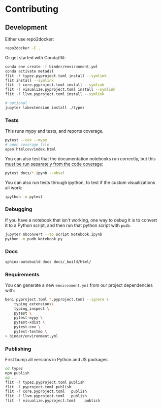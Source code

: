 # Contributing

## Development

Either use repo2docker:

```bash
repo2docker -E .
```

Or get started with Conda/flit:

```bash
conda env create -f binder/environment.yml
conda activate metadsl
flit -f typez.pyproject.toml install --symlink
flit install --symlink
flit -f core.pyproject.toml install --symlink
flit -f visualize.pyproject.toml install --symlink
flit -f llvm.pyproject.toml install --symlink

# optional
jupyter labextension install ./typez
```

### Tests

This runs mypy and tests, and reports coverage.

```bash
pytest --cov --mypy
# open coverage file
open htmlcov/index.html
```

You can also test that the documentation notebooks run correctly, but this
[must be run separately from the code coverage](https://github.com/computationalmodelling/nbval/issues/116):

```bash
pytest docs/*.ipynb --nbval
```

You can also run tests through ipython, to test if the custom visualizations all work:

```bash
ipython -m pytest
```

### Debugging

If you have a notebook that isn't working, one way to debug it is to convert it to a Python
script, and then run that python script with `pudb`.

```bash
jupyter nbconvert --to script Notebook.ipynb
python -m pudb Notebook.py
```

### Docs

```bash
sphinx-autobuild docs docs/_build/html/
```

### Requirements

You can generate a new `environment.yml` from our project dependencies with:

```bash
beni pyproject.toml *.pyproject.toml --ignore \
    typing_extensions\
    typing_inspect \
    pytest \
    pytest-mypy \
    pytest-xdist \
    pytest-cov \
    pytest-testmo \
> binder/environment.yml
```


### Publishing

First bump all versions in Python and JS packages.


```bash
cd typez
npm publish
cd ..
flit -f typez.pyproject.toml publish
flit -f pyproject.toml publish
flit -f core.pyproject.toml   publish
flit -f llvm.pyproject.toml   publish
flit -f visualize.pyproject.toml    publish
```
